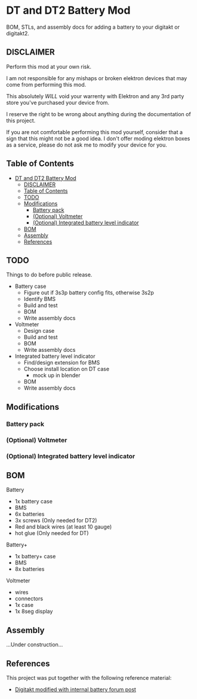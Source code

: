 # DT and DT2  Battery Mod

BOM, STLs, and assembly docs for adding a battery to your digitakt or digitakt2.

## DISCLAIMER

Perform this mod at your own risk.

I am not responsible for any mishaps or broken elektron devices that may come from performing this mod.

This absolutely *WILL* void your warrenty with Elektron and any 3rd party store you've purchased your device from.

I reserve the right to be wrong about anything during the documentation of this project.

If you are not comfortable performing this mod yourself, consider that a sign that this might not be a good idea. I don't offer moding elektron boxes as a service, please do not ask me to modify your device for you.

## Table of Contents

- [DT and DT2  Battery Mod](#dt-and-dt2--battery-mod)
  - [DISCLAIMER](#disclaimer)
  - [Table of Contents](#table-of-contents)
  - [TODO](#todo)
  - [Modifications](#modifications)
    - [Battery pack](#battery-pack)
    - [(Optional) Voltmeter](#optional-voltmeter)
    - [(Optional) Integrated battery level indicator](#optional-integrated-battery-level-indicator)
  - [BOM](#bom)
  - [Assembly](#assembly)
  - [References](#references)

## TODO

Things to do before public release.

- Battery case
  - Figure out if 3s3p battery config fits, otherwise 3s2p
  - Identify BMS
  - Build and test
  - BOM
  - Write assembly docs
- Voltmeter
  - Design case
  - Build and test
  - BOM
  - Write assembly docs
- Integrated battery level indicator
  - Find/design extension for BMS
  - Choose install location on DT case
    - mock up in blender
  - BOM
  - Write assembly docs

## Modifications

### Battery pack

### (Optional) Voltmeter

### (Optional) Integrated battery level indicator

## BOM

Battery

- 1x battery case
- BMS
- 6x batteries
- 3x screws (Only needed for DT2)
- Red and black wires (at least 10 gauge)
- hot glue (Only needed for DT)

Battery+

- 1x battery+ case
- BMS
- 8x batteries

Voltmeter

- wires
- connectors
- 1x case
- 1x 8seg display

## Assembly

...Under construction...

## References

This project was put together with the following reference material:

- [Digitakt modified with internal battery forum post](https://www.elektronauts.com/t/digitakt-modified-with-internal-battery/91600/)
